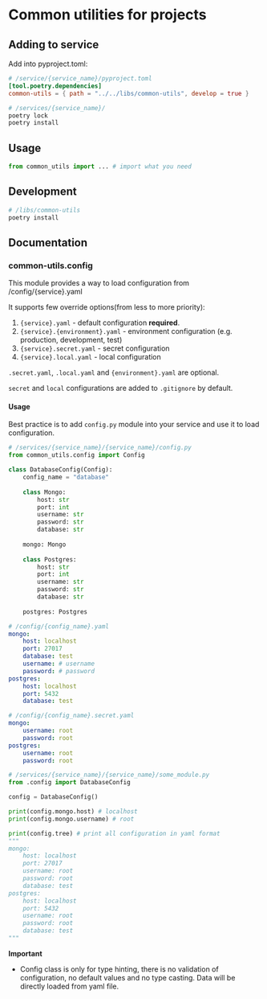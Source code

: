 # Common utilities for projects

## Adding to service

Add into pyproject.toml:
```toml
# /service/{service_name}/pyproject.toml
[tool.poetry.dependencies]
common-utils = { path = "../../libs/common-utils", develop = true }
```

```bash
# /services/{service_name}/
poetry lock
poetry install
```

## Usage

```python
from common_utils import ... # import what you need
```

## Development

```bash
# /libs/common-utils
poetry install
```

## Documentation

### common-utils.config

This module provides a way to load configuration from /config/{service}.yaml

It supports few override options(from less to more priority):
1. `{service}.yaml` - default configuration **required**.
2. `{service}.{environment}.yaml` - environment configuration (e.g. production, development, test)
3. `{service}.secret.yaml` - secret configuration
4. `{service}.local.yaml` - local configuration

`.secret.yaml`, `.local.yaml` and `{environment}.yaml` are optional.

`secret` and `local` configurations are added to `.gitignore` by default.

#### Usage
    
Best practice is to add `config.py` module into your service and use it to load configuration.

```python
# /services/{service_name}/{service_name}/config.py
from common_utils.config import Config

class DatabaseConfig(Config):
    config_name = "database"
    
    class Mongo:
        host: str
        port: int
        username: str
        password: str
        database: str
    
    mongo: Mongo
    
    class Postgres:
        host: str
        port: int
        username: str
        password: str
        database: str
    
    postgres: Postgres
```

```yaml
# /config/{config_name}.yaml
mongo:
    host: localhost
    port: 27017
    database: test
    username: # username
    password: # password
postgres:
    host: localhost
    port: 5432
    database: test
```

```yaml
# /config/{config_name}.secret.yaml
mongo:
    username: root
    password: root
postgres:
    username: root
    password: root
```

```python
# /services/{service_name}/{service_name}/some_module.py
from .config import DatabaseConfig

config = DatabaseConfig()

print(config.mongo.host) # localhost
print(config.mongo.username) # root

print(config.tree) # print all configuration in yaml format
"""
mongo:
    host: localhost
    port: 27017
    username: root
    password: root
    database: test
postgres:
    host: localhost
    port: 5432
    username: root
    password: root
    database: test
"""
```

**Important**
- Config class is only for type hinting, there is no validation of configuration, no default values and no type casting. Data will be directly loaded from yaml file.

    
